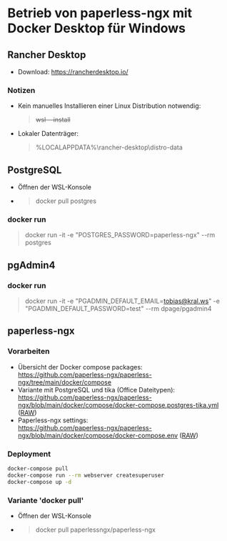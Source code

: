 # Betrieb von paperless-ngx mit Docker Desktop für Windows

## Rancher Desktop

* Download: <https://rancherdesktop.io/>

### Notizen

* Kein manuelles Installieren einer Linux Distribution notwendig:
  > ~~wsl --install~~
* Lokaler Datenträger:
  > %LOCALAPPDATA%\rancher-desktop\distro-data

## PostgreSQL

* Öffnen der WSL-Konsole
* > docker pull postgres

### docker run

> docker run -it -e "POSTGRES_PASSWORD=paperless-ngx" --rm postgres

## pgAdmin4

### docker run

> docker run -it -e "PGADMIN_DEFAULT_EMAIL=tobias@kral.ws" -e "PGADMIN_DEFAULT_PASSWORD=test" --rm dpage/pgadmin4

## paperless-ngx

### Vorarbeiten

* Übersicht der Docker compose packages:  
<https://github.com/paperless-ngx/paperless-ngx/tree/main/docker/compose>
* Variante mit PostgreSQL und tika (Office Dateitypen):  
<https://github.com/paperless-ngx/paperless-ngx/blob/main/docker/compose/docker-compose.postgres-tika.yml>
([RAW](https://raw.githubusercontent.com/paperless-ngx/paperless-ngx/refs/heads/main/docker/compose/docker-compose.postgres-tika.yml))
* Paperless-ngx settings:  
<https://github.com/paperless-ngx/paperless-ngx/blob/main/docker/compose/docker-compose.env>
([RAW](https://raw.githubusercontent.com/paperless-ngx/paperless-ngx/refs/heads/main/docker/compose/docker-compose.env))



### Deployment

```bash
docker-compose pull
docker-compose run --rm webserver createsuperuser
docker-compose up -d
```

### Variante 'docker pull'

* Öffnen der WSL-Konsole
* > docker pull paperlessngx/paperless-ngx

